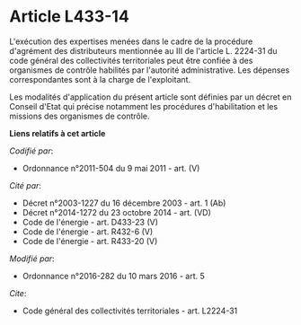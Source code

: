 # Article L433-14

L'exécution des expertises menées dans le cadre de la procédure d'agrément des distributeurs mentionnée au III de l'article
L. 2224-31 du code général des collectivités territoriales peut être confiée à des organismes de contrôle habilités par
l'autorité administrative. Les dépenses correspondantes sont à la charge de l'exploitant.  

Les modalités d'application du présent article sont définies par un décret en Conseil d'Etat qui précise notamment les
procédures d'habilitation et les missions des organismes de contrôle.

**Liens relatifs à cet article**

_Codifié par_:

  - Ordonnance n°2011-504 du 9 mai 2011 - art. (V)

_Cité par_:

  - Décret n°2003-1227 du 16 décembre 2003 - art. 1 (Ab)
  - Décret n°2014-1272 du 23 octobre 2014 - art. (VD)
  - Code de l'énergie - art. D433-23 (V)
  - Code de l'énergie - art. R432-6 (V)
  - Code de l'énergie - art. R433-20 (V)

_Modifié par_:

  - Ordonnance n°2016-282 du 10 mars 2016 - art. 5

_Cite_:

  - Code général des collectivités territoriales - art. L2224-31
